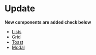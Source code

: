 # Update
**New components are added check below**
- [Lists](https://simple-ui-component.netlify.app/docs.html#list)
- [Grid](https://simple-ui-component.netlify.app/docs.html#grid)
- [Toast](https://simple-ui-component.netlify.app/docs.html#Toast)
- [Modal](https://simple-ui-component.netlify.app/docs.html#Modal)
